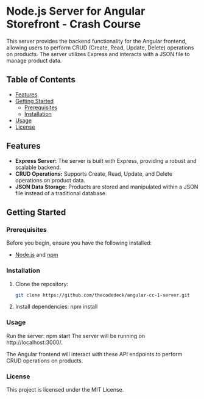 
# Node.js Server for Angular Storefront - Crash Course

This server provides the backend functionality for the Angular frontend, allowing users to perform CRUD (Create, Read, Update, Delete) operations on products. The server utilizes Express and interacts with a JSON file to manage product data.

## Table of Contents

- [Features](#features)
- [Getting Started](#getting-started)
    - [Prerequisites](#prerequisites)
    - [Installation](#installation)
- [Usage](#usage)
- [License](#license)

## Features

- **Express Server:** The server is built with Express, providing a robust and scalable backend.
- **CRUD Operations:** Supports Create, Read, Update, and Delete operations on product data.
- **JSON Data Storage:** Products are stored and manipulated within a JSON file instead of a traditional database.

## Getting Started

### Prerequisites

Before you begin, ensure you have the following installed:

- [Node.js](https://nodejs.org/) and [npm](https://www.npmjs.com/)

### Installation

1. Clone the repository:
     ```bash
     git clone https://github.com/thecodedeck/angular-cc-1-server.git

2. Install  dependencies:
    npm install

### Usage
Run the server:
    npm start
The server will be running on http://localhost:3000/.

The Angular frontend will interact with these API endpoints to perform CRUD operations on products.

### License
This project is licensed under the MIT License.

